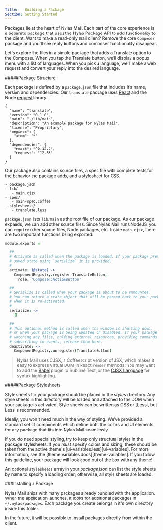 ```yaml
---
Title:   Building a Package
Section: Getting Started
---
```


Packages lie at the heart of Nylas Mail. Each part of the core experience is a separate package that uses the Nylas Package API to add functionality to the client. Want to make a read-only mail client? Remove the core `Composer` package and you'll see reply buttons and composer functionality disappear.

Let's explore the files in a simple package that adds a Translate option to the Composer. When you tap the Translate button, we'll display a popup menu with a list of languages. When you pick a language, we'll make a web request and convert your reply into the desired language.

#####Package Structure

Each package is defined by a `package.json` file that includes it's name, version and dependencies. Our `translate` package uses [React](https://facebook.github.io/react/) and the Node [request](https://github.com/request/request) library.

```
{
  "name": "translate",
  "version": "0.1.0",
  "main": "./lib/main",
  "description": "An example package for Nylas Mail",
  "license": "Proprietary",
  "engines": {
    "atom": "*"
  },
  "dependencies": {
    "react": "^0.12.2",
    "request": "^2.53"
  }
}

```

Our package also contains source files, a spec file with complete tests for the behavior the package adds, and a stylesheet for CSS.

```
- package.json
- lib/
   - main.cjsx
- spec/
   - main-spec.coffee
- stylesheets/
   - translate.less
```

`package.json` lists `lib/main` as the root file of our package. As our package expands, we can add other source files. Since Nylas Mail runs NodeJS, you can `require` other source files, Node packages, etc. Inside `main.cjsx`, there are two important functions being exported:

```coffee
module.exports =

  ##
  # Activate is called when the package is loaded. If your package previously
  # saved state using `serialize` it is provided.
  #
  activate: (@state) ->
    ComponentRegistry.register TranslateButton,
      role: 'Composer:ActionButton'

  ##
  # Serialize is called when your package is about to be unmounted.
  # You can return a state object that will be passed back to your package
  # when it is re-activated.
  #
  serialize: ->
  	{}

  ##
  # This optional method is called when the window is shutting down,
  # or when your package is being updated or disabled. If your package is
  # watching any files, holding external resources, providing commands or
  # subscribing to events, release them here.
  deactivate: ->
    ComponentRegistry.unregister(TranslateButton)
```


> Nylas Mail uses CJSX, a Coffeescript version of JSX, which makes it easy to express Virtual DOM in React `render` methods! You may want to add the [Babel](https://github.com/babel/babel-sublime) plugin to Sublime Text, or the [CJSX Language](https://atom.io/packages/language-cjsx) for syntax highlighting.


#####Package Stylesheets

Style sheets for your package should be placed in the _styles_ directory.
Any style sheets in this directory will be loaded and attached to the DOM when
your package is activated. Style sheets can be written as CSS or [Less], but
Less is recommended.

Ideally, you won't need much in the way of styling. We've provided a standard
set of components which define both the colors and UI elements for any package
that fits into Nylas Mail seamlessly.

If you _do_ need special styling, try to keep only structural styles in the
package stylesheets. If you _must_ specify colors and sizing, these should be
taken from the active theme's [ui-variables.less][ui-variables]. For more
information, see the [theme variables docs][theme-variables]. If you follow this
guideline, your package will look good out of the box with any theme!

An optional `stylesheets` array in your _package.json_ can list the style sheets
by name to specify a loading order; otherwise, all style sheets are loaded.

###Installing a Package

Nylas Mail ships with many packages already bundled with the application. When the application launches, it looks for additional packages in `~/.nylas/packages`. Each package you create belongs in it's own directory inside this folder.

In the future, it will be possible to install packages directly from within the client.

